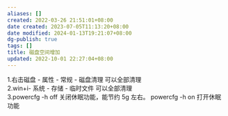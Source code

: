 ```yaml
---
aliases: []
created: 2022-03-26 21:51:01+08:00
date created: 2023-07-05T11:13:20+08:00
date modified: 2024-01-13T19:21:07+08:00
dg-publish: true
tags: []
title: 磁盘空间增加
updated: 2022-10-01 22:27:04+08:00
---
```


1.右击磁盘 - 属性 - 常规 - 磁盘清理 可以全部清理  
2.win+i- 系统 - 存储 - 临时文件 可以全部清理  
3.powercfg -h off 关闭休眠功能，能节约 5g 左右。 powercfg -h on 打开休眠功能